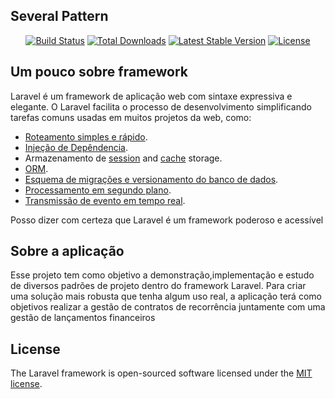 ## Several Pattern
<p align="center">
<a href="https://travis-ci.org/laravel/framework"><img src="https://travis-ci.org/laravel/framework.svg" alt="Build Status"></a>
<a href="https://packagist.org/packages/laravel/framework"><img src="https://img.shields.io/packagist/dt/laravel/framework" alt="Total Downloads"></a>
<a href="https://packagist.org/packages/laravel/framework"><img src="https://img.shields.io/packagist/v/laravel/framework" alt="Latest Stable Version"></a>
<a href="https://packagist.org/packages/laravel/framework"><img src="https://img.shields.io/packagist/l/laravel/framework" alt="License"></a>
</p>

## Um pouco sobre framework

Laravel é um framework de aplicação web com sintaxe expressiva e elegante. O Laravel facilita o processo de desenvolvimento simplificando tarefas comuns usadas em muitos projetos da web, como:

- [Roteamento simples e rápido](https://laravel.com/docs/routing).
- [Injeção de Depêndencia](https://laravel.com/docs/container).
- Armazenamento de [session](https://laravel.com/docs/session) and [cache](https://laravel.com/docs/cache) storage.
- [ORM](https://laravel.com/docs/eloquent).
- [Esquema de migrações e versionamento do banco de dados](https://laravel.com/docs/migrations).
- [Processamento em segundo plano](https://laravel.com/docs/queues).
- [Transmissão de evento em tempo real](https://laravel.com/docs/broadcasting).

Posso dizer com certeza que Laravel é um framework poderoso e acessível

## Sobre a aplicação

Esse projeto tem como objetivo a demonstração,implementação e estudo de diversos padrões de projeto dentro do framework Laravel.
Para criar uma solução mais robusta que tenha algum uso real, a aplicação terá como objetivos realizar a gestão de contratos de recorrência
juntamente com uma gestão de lançamentos financeiros


## License
The Laravel framework is open-sourced software licensed under the [MIT license](https://opensource.org/licenses/MIT).

